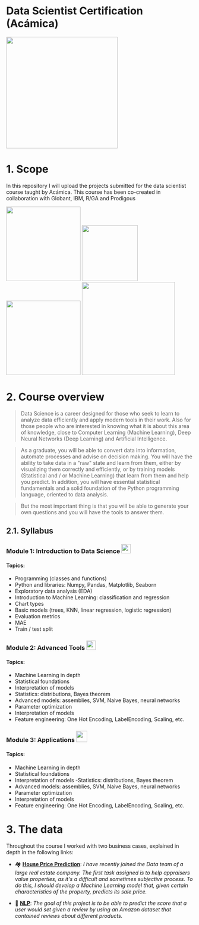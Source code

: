 # Data Scientist Certification (Acámica)

<img src="https://user-images.githubusercontent.com/52865532/130279150-f94c9ab4-0ab9-4bba-97a4-579d6c459088.jpg" width="300">



# 1. Scope

In this repository I will upload the projects submitted for the data scientist course taught by Acámica. This course has been co-created in collaboration with Globant, IBM, R/GA and Prodigous

<img src="https://www.globant.com/sites/default/files/2021-04/Globant_.png" width="200">   <img src="https://logos-marcas.com/wp-content/uploads/2020/09/IBM-Logotipo-1972-presente.jpg" width="150">   <img src="https://www.totalmedios.com/img/noticias/2020/01/5e298aa169c58__838x390.jpg" width="200">   <img src="https://lapublicidad.net/wp-content/uploads/2018/04/prodigious-logo.jpg" width="250"> 



# 2. Course overview

> Data Science is a career designed for those who seek to learn to analyze data efficiently and apply modern tools in their work. Also for those people who are interested in knowing what it is about this area of knowledge, close to Computer Learning (Machine Learning), Deep Neural Networks (Deep Learning) and Artificial Intelligence.

> As a graduate, you will be able to convert data into information, automate processes and advise on decision making. You will have the ability to take data in a "raw" state and
learn from them, either by visualizing them correctly and efficiently, or by training models (Statistical and / or Machine Learning) that learn from them and help you predict. In addition, you will have essential statistical fundamentals and a solid foundation of the Python programming language, oriented to data analysis.

> But the most important thing is that you will be able to generate your own questions and you will have the tools to answer them.

## 2.1. Syllabus

### Module 1: Introduction to Data Science <img src = "https://static.thenounproject.com/png/2245695-200.png" width = "25">
#### Topics:
- Programming (classes and functions)
- Python and libraries: Numpy, Pandas, Matplotlib, Seaborn
- Exploratory data analysis (EDA)
- Introduction to Machine Learning: classification and regression
- Chart types
- Basic models (trees, KNN, linear regression, logistic regression)
- Evaluation metrics
- MAE
- Train / test split

### Module 2: Advanced Tools <img src = "https://static.thenounproject.com/png/788416-200.png" width = "25">
#### Topics:
- Machine Learning in depth
- Statistical foundations
- Interpretation of models
- Statistics: distributions, Bayes theorem
- Advanced models: assemblies, SVM, Naive Bayes, neural networks
- Parameter optimization
- Interpretation of models
- Feature engineering: One Hot Encoding, LabelEncoding, Scaling, etc.

### Module 3: Applications <img src = "https://static.thenounproject.com/png/2985136-200.png" width = "30">
#### Topics:
- Machine Learning in depth
- Statistical foundations
- Interpretation of models
-Statistics: distributions, Bayes theorem
- Advanced models: assemblies, SVM, Naive Bayes, neural networks
- Parameter optimization
- Interpretation of models
- Feature engineering: One Hot Encoding, LabelEncoding, Scaling, etc.

# 3. The data

Throughout the course I worked with two business cases, explained in depth in the following links:

- 🏘️ [**House Price Prediction**](https://github.com/gpozzi/machine-learning/tree/master/acamica-data-scientist/house_price_prediction): *I have recently joined the Data team of a large real estate company. The first task assigned is to help appraisers value properties, as it's a difficult and sometimes subjective process. To do this, I should develop a Machine Learning model that, given certain characteristics of the property, predicts its sale price.*

- 💬 [**NLP**](https://github.com/gpozzi/machine-learning/tree/master/acamica-data-scientist/nlp): *The goal of this project is to be able to predict the score that a user would set given a review by using an Amazon dataset that contained reviews about different products.*
